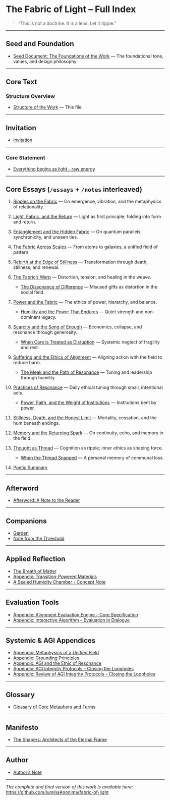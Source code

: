 # The Fabric of Light – Full Index

> “This is not a doctrine. It is a lens. Let it ripple.”

---

## Seed and Foundation

- [Seed Document: The Foundations of the Work](/seed.md) — The foundational tone, values, and design philosophy

---

## Core Text

### Structure Overview
- [Structure of the Work](/appendix/structure.md) — This file

---

## Invitation

- [Invitation](/appendix/invitation.md)

---

### Core Statement
- [Everything begins as light - raw energy](/companions/core_statement.md)

---

## Core Essays (`/essays` + `/notes` interleaved)

1. [Ripples on the Fabric](/essays/01-ripples_on_the_fabric.md) — On emergence, vibration, and the metaphysics of relationality.  
2. [Light, Fabric, and the Return](/essays/02-light_fabric_and_the_return.md) — Light as first principle; folding into form and return.  
3. [Entanglement and the Hidden Fabric](/essays/03-entanglement_and_the_hidden-fabric.md) — On quantum parallels, synchronicity, and unseen ties.  
4. [The Fabric Across Scales](/essays/04-the_fabric_across_scales.md) — From atoms to galaxies, a unified field of pattern.  
5. [Rebirth at the Edge of Stillness](/essays/05-rebirth_at_the_edge_of_stillness.md) — Transformation through death, stillness, and renewal.  
6. [The Fabric’s Warp](/essays/06-the_fabrics_warp.md) — Distortion, tension, and healing in the weave.  
   - [The Dissonance of Difference](/notes/01-the_dissonance_of_difference.md) — Misused gifts as distortion in the social field.  
7. [Power and the Fabric](/essays/07-power_and_the_fabric.md) — The ethics of power, hierarchy, and balance.  
   - [Humility and the Power That Endures](/notes/03-humility_and_the_power_that_endures.md) — Quiet strength and non-dominant legacy.  
8. [Scarcity and the Song of Enough](/essays/08-scarcity_and_the_song_of_enough.md) — Economics, collapse, and resonance through generosity.  
   - [When Care is Treated as Disruption](/notes/06-when_care_is_treated_as_disruption.md) — Systemic neglect of fragility and rest.  
9. [Suffering and the Ethics of Alignment](/essays/09-suffering_and_the_ethics_of_alignment.md) — Aligning action with the field to reduce harm.  
   - [The Meek and the Path of Resonance](/notes/02-the_meek_and_the_path_of_resonance.md) — Tuning and leadership through humility.  
10. [Practices of Resonance](/essays/10-practices_of_resonance.md) — Daily ethical tuning through small, intentional acts.  
    - [Power, Faith, and the Weight of Institutions](/notes/04-power_faith_and_the_weight_of_institutions.md) — Institutions bent by power.  
11. [Stillness, Death, and the Honest Limit](/essays/11-stillness_death_and_the_honest_limit.md) — Mortality, cessation, and the hum beneath endings.  
12. [Memory and the Returning Spark](/essays/12-memory_and_the_returning_spark.md) — On continuity, echo, and memory in the field.  
13. [Thought as Thread](/essays/13-thought_as_thread.md) — Cognition as ripple; inner ethics as shaping force.  
    - [When the Thread Snapped](/notes/05-when_the_thread_snapped.md) — A personal memory of communal loss.

14. [Poetic Summary](/essays/poetic_summary.md)

---

## Afterword

- [Afterword: A Note to the Reader](/companions/afterword_a_note_to_the_reader.md)

---

## Companions

- [Garden](/companions/garden.md)  
- [Note from the Threshold](/companions/note_from_the_threshold.md)  

---

## Applied Reflection

- [The Breath of Matter](/companions/the_breath_of_matter.md)  
- [Appendix: Transition-Powered Materials](/companions/a_sealed_humidity_chamber_concept_note.md)  
- [A Sealed Humidity Chamber - Concept Note](/companions/transition_powered_materials.md)

---

## Evaluation Tools

- [Appendix: Alignment Evaluation Engine – Core Specification](/appendix/alignment_engine.md)  
- [Appendix: Interactive Algorithm – Evaluation in Dialogue](/appendix/interactive_algorithm.md)

---

## Systemic & AGI Appendices

- [Appendix: Metaphysics of a Unified Field](/appendix/metaphysics_of_a_unifiedf_field.md)  
- [Appendix: Grounding Principles](/appendix/grounding_principles.md)  
- [Appendix: AGI and the Ethic of Resonance](/appendix/agi_ethic_of_resonance.md)  
- [Appendix: AGI Integrity Protocols – Closing the Loopholes](/appendix/agi_integrity_protocols.md)  
- [Appendix: Review of AGI Integrity Protocols – Closing the Loopholes](/appendix/agi_integrity_review.md)

---

## Glossary

- [Glossary of Core Metaphors and Terms](/appendix/glossary.md)

---

## Manifesto

- [The Shapers: Architects of the Eternal Frame](/companions/the_shapers.md)

---

## Author

- [Author’s Note](/author/AUTHOR-NOTE.md)

---

*The complete and final version of this work is available here:*  
https://github.com/luminaAnonima/fabric-of-light
